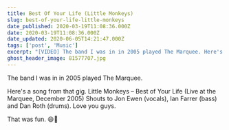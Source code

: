 ```yaml
---
title: Best Of Your Life (Little Monkeys)
slug: best-of-your-life-little-monkeys
date_published: 2020-03-19T11:08:36.000Z
date: 2020-03-19T11:08:36.000Z
date_updated: 2020-06-05T14:21:47.000Z
tags: ['post', 'Music']
excerpt: "[VIDEO] The band I was in in 2005 played The Marquee. Here's a song from that gig."
ghost_header_image: 81577707.jpg
---
```


The band I was in in 2005 played The Marquee.

Here's a song from that gig.
Little Monkeys – Best of Your Life (Live at the Marquee, December 2005)
Shouts to Jon Ewen (vocals), Ian Farrer (bass) and Dan Roth (drums). Love you guys.

That was fun. 😄🤘
